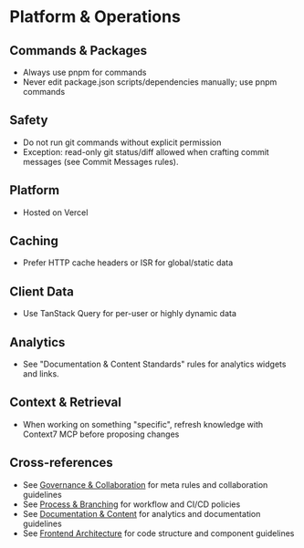 # Platform & Operations

## Commands & Packages

- Always use pnpm for commands
- Never edit package.json scripts/dependencies manually; use pnpm commands

## Safety

- Do not run git commands without explicit permission
- Exception: read-only git status/diff allowed when crafting commit messages (see Commit Messages rules).

## Platform

- Hosted on Vercel

## Caching

- Prefer HTTP cache headers or ISR for global/static data

## Client Data

- Use TanStack Query for per-user or highly dynamic data

## Analytics

- See "Documentation & Content Standards" rules for analytics widgets and links.

## Context & Retrieval

- When working on something "specific", refresh knowledge with Context7 MCP before proposing changes

## Cross-references

- See [Governance & Collaboration](governance-collaboration.md) for meta rules and collaboration guidelines
- See [Process & Branching](process-branching-ci.md) for workflow and CI/CD policies
- See [Documentation & Content](docs-content-standards.md) for analytics and documentation guidelines
- See [Frontend Architecture](frontend-architecture.md) for code structure and component guidelines